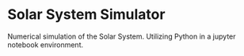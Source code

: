 # Solar System Simulator
Numerical simulation of the Solar System.
Utilizing Python in a jupyter notebook environment.
